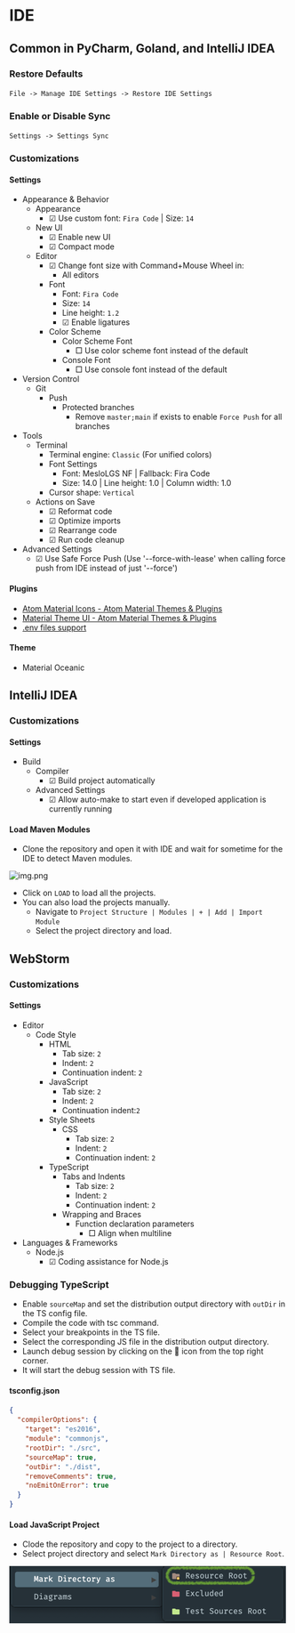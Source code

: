 # IDE

## Common in PyCharm, Goland, and IntelliJ IDEA

### Restore Defaults

```File -> Manage IDE Settings -> Restore IDE Settings```

### Enable or Disable Sync

```Settings -> Settings Sync```

### Customizations

#### Settings

- Appearance & Behavior
  - Appearance
    - ☑ Use custom font: `Fira Code` | Size: `14`
  - New UI
    - ☑ Enable new UI
    - ☑ Compact mode
  - Editor
    - ☑ Change font size with Command+Mouse Wheel in:
      - All editors
    - Font
      - Font: `Fira Code`
      - Size: `14`
      - Line height: `1.2`
      - ☑ Enable ligatures
    - Color Scheme
      - Color Scheme Font
        - □ Use color scheme font instead of the default
      - Console Font
        - □ Use console font instead of the default
- Version Control
  - Git
    - Push
      - Protected branches
        - Remove `master;main` if exists to enable `Force Push` for all branches
- Tools
  - Terminal
    - Terminal engine: `Classic` (For unified colors)
    - Font Settings
      - Font: MesloLGS NF | Fallback: Fira Code
      - Size: 14.0 | Line height: 1.0 | Column width: 1.0
    - Cursor shape: `Vertical`
  - Actions on Save
    - ☑ Reformat code
    - ☑ Optimize imports
    - ☑ Rearrange code
    - ☑ Run code cleanup
- Advanced Settings 
  - ☑ Use Safe Force Push (Use '--force-with-lease' when calling force push from IDE instead of just '--force')

#### Plugins

- [Atom Material Icons - Atom Material Themes & Plugins](https://plugins.jetbrains.com/plugin/10044-atom-material-icons)
- [Material Theme UI - Atom Material Themes & Plugins](https://plugins.jetbrains.com/plugin/8006-material-theme-ui)
- [.​env files support](https://plugins.jetbrains.com/plugin/9525--env-files-support)

#### Theme

- Material Oceanic

## IntelliJ IDEA

### Customizations

#### Settings

- Build
  - Compiler
    - ☑ Build project automatically 
  - Advanced Settings
    - ☑ Allow auto-make to start even if developed application is currently running

#### Load Maven Modules

* Clone the repository and open it with IDE and wait for sometime for the IDE to detect Maven modules.

![img.png](images/img.png)

* Click on `LOAD` to load all the projects.
* You can also load the projects manually.
  * Navigate to `Project Structure | Modules | + | Add | Import Module`
  * Select the project directory and load.

## WebStorm

### Customizations

#### Settings

- Editor
  - Code Style
    - HTML
      - Tab size: `2`
      - Indent: `2`
      - Continuation indent: `2`
    - JavaScript
      - Tab size: `2`
      - Indent: `2`
      - Continuation indent:`2`
    - Style Sheets
      - CSS
        - Tab size: `2`
        - Indent: `2`
        - Continuation indent: `2`
    - TypeScript
      - Tabs and Indents
        - Tab size: `2`
        - Indent: `2`
        - Continuation indent: `2`
      - Wrapping and Braces
        - Function declaration parameters
          - □ Align when multiline
- Languages & Frameworks
  - Node.js
    - ☑ Coding assistance for Node.js

### Debugging TypeScript

* Enable `sourceMap` and set the distribution output directory with `outDir` in the TS config file.
* Compile the code with tsc command.
* Select your breakpoints in the TS file.
* Select the corresponding JS file in the distribution output directory.
* Launch debug session by clicking on the 🐞 icon from the top right corner.
* It will start the debug session with TS file.

#### tsconfig.json

```json
{
  "compilerOptions": {
    "target": "es2016",
    "module": "commonjs",
    "rootDir": "./src",
    "sourceMap": true,
    "outDir": "./dist",
    "removeComments": true,
    "noEmitOnError": true
  }
}
```

#### Load JavaScript Project

* Clode the repository and copy to the project to a directory.
* Select project directory and select `Mark Directory as | Resource Root`.

![resource-root.png](images/resource-root.png)
